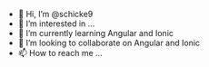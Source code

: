 - 👋 Hi, I’m @schicke9
- 👀 I’m interested in ...
- 🌱 I’m currently learning Angular and Ionic 
- 💞️ I’m looking to collaborate on Angular and Ionic
- 📫 How to reach me ...

<!---
schicke9/schicke9 is a ✨ special ✨ repository because its `README.md` (this file) appears on your GitHub profile.
You can click the Preview link to take a look at your changes.
--->
